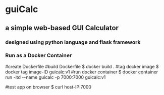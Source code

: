 # guiCalc

## a simple web-based GUI Calculator

### designed using python language and flask framework

### Run as a Docker Container
#create Dockerfile
#build Dockerfile 
$ docker build .
#tag docker image 
$ docker tag image-ID guicalc:v1
#run docker container 
$ docker container run -itd --name guicalc -p 7000:7000 guicalc:v1

#test app on browser
$ curl host-IP:7000


